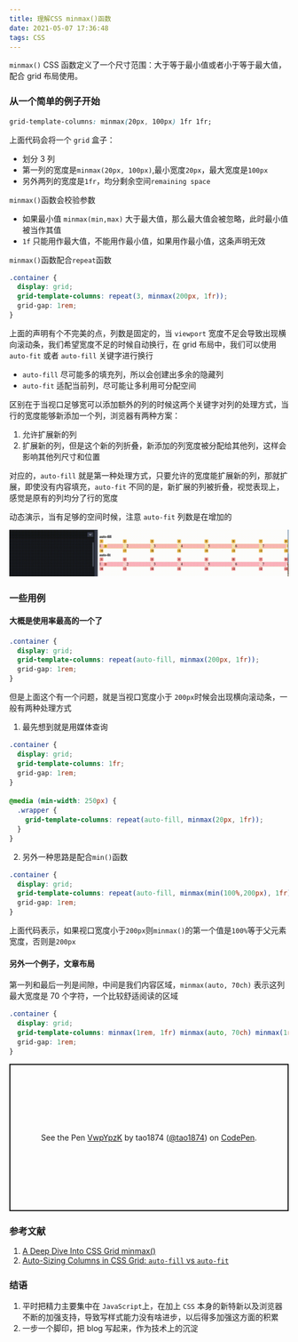 ```yaml
---
title: 理解CSS minmax()函数
date: 2021-05-07 17:36:48
tags: CSS
---
```


`minmax()` CSS 函数定义了一个尺寸范围：大于等于最小值或者小于等于最大值，配合 grid 布局使用。

### 从一个简单的例子开始

```css
grid-template-columns: minmax(20px, 100px) 1fr 1fr;
```
上面代码会将一个 `grid` 盒子：
- 划分 3 列
- 第一列的宽度是`minmax(20px, 100px)`,最小宽度`20px`，最大宽度是`100px`
- 另外两列的宽度是`1fr`，均分剩余空间`remaining space`

`minmax()`函数会校验参数
- 如果最小值 `minmax(min,max)` 大于最大值，那么最大值会被忽略，此时最小值被当作其值
- `1f` 只能用作最大值，不能用作最小值，如果用作最小值，这条声明无效

`minmax()`函数配合`repeat`函数

```css
.container {
  display: grid;
  grid-template-columns: repeat(3, minmax(200px, 1fr));
  grid-gap: 1rem;
}
```
上面的声明有个不完美的点，列数是固定的，当 `viewport` 宽度不足会导致出现横向滚动条，我们希望宽度不足的时候自动换行，在 grid 布局中，我们可以使用`auto-fit` 或者 `auto-fill` 关键字进行换行

- `auto-fill` 尽可能多的填充列，所以会创建出多余的隐藏列
- `auto-fit` 适配当前列，尽可能让多利用可分配空间

区别在于当视口足够宽可以添加额外的列的时候这两个关键字对列的处理方式，当行的宽度能够新添加一个列，浏览器有两种方案：
1. 允许扩展新的列
2. 扩展新的列，但是这个新的列折叠，新添加的列宽度被分配给其他列，这样会影响其他列尺寸和位置

对应的，`auto-fill` 就是第一种处理方式，只要允许的宽度能扩展新的列，那就扩展，即使没有内容填充，`auto-fit` 不同的是，新扩展的列被折叠，视觉表现上，感觉是原有的列均分了行的宽度

动态演示，当有足够的空间时候，注意 `auto-fit` 列数是在增加的

![img](../img/resize.gif)

### 一些用例

#### 大概是使用率最高的一个了

```css
.container {
  display: grid;
  grid-template-columns: repeat(auto-fill, minmax(200px, 1fr));
  grid-gap: 1rem;
}
```
但是上面这个有一个问题，就是当视口宽度小于 `200px`时候会出现横向滚动条，一般有两种处理方式

1. 最先想到就是用媒体查询
```css
.container {
  display: grid;
  grid-template-columns: 1fr;
  grid-gap: 1rem;
}

@media (min-width: 250px) {
  .wrapper {
    grid-template-columns: repeat(auto-fill, minmax(20px, 1fr));
  }
}

```
2. 另外一种思路是配合`min()`函数

```css
.container {
  display: grid;
  grid-template-columns: repeat(auto-fill, minmax(min(100%,200px), 1fr));
  grid-gap: 1rem;
}
```
上面代码表示，如果视口宽度小于`200px`则`minmax()`的第一个值是`100%`等于父元素宽度，否则是`200px`

#### 另外一个例子，文章布局

第一列和最后一列是间隙，中间是我们内容区域，`minmax(auto, 70ch)` 表示这列最大宽度是 70 个字符，一个比较舒适阅读的区域

```css
.container {
  display: grid;
  grid-template-columns: minmax(1rem, 1fr) minmax(auto, 70ch) minmax(1rem, 1fr);
  grid-gap: 1rem;
}
```

<p class="codepen" data-height="265" data-theme-id="light" data-default-tab="html,result" data-user="tao1874" data-slug-hash="VwpYpzK" style="height: 265px; box-sizing: border-box; display: flex; align-items: center; justify-content: center; border: 2px solid; margin: 1em 0; padding: 1em;" data-pen-title="VwpYpzK">
  <span>See the Pen <a href="https://codepen.io/tao1874/pen/VwpYpzK">
  VwpYpzK</a> by tao1874 (<a href="https://codepen.io/tao1874">@tao1874</a>)
  on <a href="https://codepen.io">CodePen</a>.</span>
</p>
<script async src="https://cpwebassets.codepen.io/assets/embed/ei.js"></script>


### 参考文献
1. [A Deep Dive Into CSS Grid minmax()](https://ishadeed.com/article/css-grid-minmax/)
2. [Auto-Sizing Columns in CSS Grid: `auto-fill` vs `auto-fit`](https://css-tricks.com/auto-sizing-columns-css-grid-auto-fill-vs-auto-fit/)
### 结语
1. 平时把精力主要集中在 `JavaScript`上，在加上 `CSS` 本身的新特新以及浏览器不断的加强支持，导致写样式能力没有啥进步，以后得多加强这方面的积累
2. 一步一个脚印，把 blog 写起来，作为技术上的沉淀
